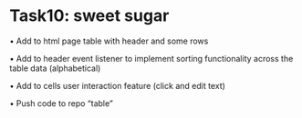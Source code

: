 # Task10: sweet sugar

• Add to html page table with header and some rows

• Add to header event listener to implement sorting functionality across the table data (alphabetical)

• Add to cells user interaction feature (click and edit text)

• Push code to repo “table”
